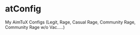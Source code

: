 # atConfig
My AimTuX Configs (Legit, Rage, Casual Rage, Community Rage, Community Rage w/o Vac.....)

